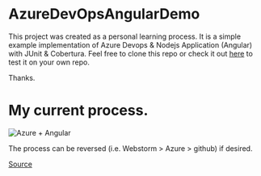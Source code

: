 # AzureDevOpsAngularDemo


This project was created as a personal learning process. 
It is a simple example implementation of Azure Devops & Nodejs Application (Angular) with JUnit & Cobertura. 
Feel free to clone this repo or check it out [here](https://dev.azure.com/dbma-dev/AzureDevOpsAngular) to test it on your own repo.

Thanks.

# My current process.
![Azure + Angular](http://dmartinez.dbma-dev.com/img/azure-angular.png)

The process can be reversed (i.e. Webstorm > Azure > github) if desired.

[Source](https://dev.to/thisdotmedia/continuously-integrating-angular-with-azure-devops-2k9l)
